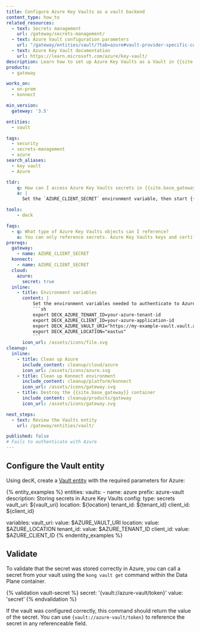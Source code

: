 ```yaml
---
title: Configure Azure Key Vaults as a vault backend
content_type: how_to
related_resources:
  - text: Secrets management
    url: /gateway/secrets-management/
  - text: Azure Vault configuration parameters
    url: "/gateway/entities/vault/?tab=azure#vault-provider-specific-configuration-parameters"
  - text: Azure Key Vault documentation
    url: https://learn.microsoft.com/azure/key-vault/
description: Learn how to set up Azure Key Vaults as a Vault in {{site.base_gateway}} and reference a secret stored there.
products:
  - gateway

works_on:
  - on-prem
  - konnect

min_version:
  gateway: '3.5'

entities: 
  - vault

tags:
  - security
  - secrets-management
  - azure
search_aliases:
  - key vault
  - Azure

tldr:
    q: How can I access Azure Key Vaults secrets in {{site.base_gateway}}?
    a: |
      Set the `AZURE_CLIENT_SECRET` environment variable, then start {{site.base_gateway}} with this environment variable. Create a Vault entity and add the required Azure parameters: `vault_uri`, `location`, `tenant_id`, and `client_id`.

tools:
    - deck

faqs:
  - q: What type of Azure Key Vaults objects can I reference?
    a: You can only reference secrets. Azure Key Vaults keys and certificates are not supported.
prereqs:
  gateway:
    - name: AZURE_CLIENT_SECRET
  konnect:
    - name: AZURE_CLIENT_SECRET
  cloud:
    azure:
      secret: true
  inline: 
    - title: Environment variables
      content: |
          Set the environment variables needed to authenticate to Azure:
          ```sh
          export DECK_AZURE_TENANT_ID=your-azure-tenant-id
          export DECK_AZURE_CLIENT_ID=your-azure-application-id
          export DECK_AZURE_VAULT_URI="https://my-example-vault.vault.azure.net/"
          export DECK_AZURE_LOCATION="eastus"
          ```
      icon_url: /assets/icons/file.svg
cleanup:
  inline:
    - title: Clean up Azure
      include_content: cleanup/cloud/azure
      icon_url: /assets/icons/azure.svg
    - title: Clean up Konnect environment
      include_content: cleanup/platform/konnect
      icon_url: /assets/icons/gateway.svg
    - title: Destroy the {{site.base_gateway}} container
      include_content: cleanup/products/gateway
      icon_url: /assets/icons/gateway.svg 

next_steps:
  - text: Review the Vaults entity
    url: /gateway/entities/vault/

published: false
# Fails to authenticate with Azure
---
```


## Configure the Vault entity

Using decK, create a [Vault entity](/gateway/entities/vault/) with the required parameters for Azure:

{% entity_examples %}
entities:
  vaults:
    - name: azure
      prefix: azure-vault
      description: Storing secrets in Azure Key Vaults
      config:
        type: secrets
        vault_uri: ${vault_uri}
        location: ${location}
        tenant_id: ${tenant_id}
        client_id: ${client_id}

variables:
  vault_uri:
    value: $AZURE_VAULT_URI
  location:
    value: $AZURE_LOCATION
  tenant_id:
    value: $AZURE_TENANT_ID
  client_id:
    value: $AZURE_CLIENT_ID
{% endentity_examples %}

## Validate

To validate that the secret was stored correctly in Azure, you can call a secret from your vault using the `kong vault get` command within the Data Plane container. 

{% validation vault-secret %}
secret: '{vault://azure-vault/token}'
value: 'secret'
{% endvalidation %}

If the vault was configured correctly, this command should return the value of the secret. You can use `{vault://azure-vault/token}` to reference the secret in any referenceable field.